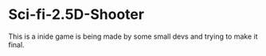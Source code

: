 # Sci-fi-2.5D-Shooter
 This is a inide game is being made by some small devs and trying to make it final.
